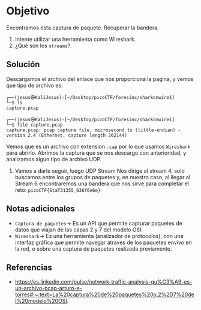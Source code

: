 # Objetivo

Encontramos esta captura de paquete. Recuperar la bandera.
1. Intente utilizar una herramienta como Wireshark.
2. ¿Qué son los `streams`?.
## Solución

Descargamos el archivo del enlace que nos proporciona la pagina, y vemos que tipo de archivo es:
```
┌──(jesus㉿KaliJesus)-[~/Desktop/picoCTF/foresinc/sharkonwire1]
└─$ ls               
capture.pcap

┌──(jesus㉿KaliJesus)-[~/Desktop/picoCTF/foresinc/sharkonwire1]
└─$ file capture.pcap
capture.pcap: pcap capture file, microsecond ts (little-endian) - version 2.4 (Ethernet, capture length 262144)
```
Vemos que es un archivo con extension `.cap` por lo que usamos `Wireshark` para abrirlo.
Abrimos la captura que se nos descargo con anterioridad, y analizamos algun tipo de archivo UDP.
1. Vamos a darle seguir, luego UDP Stream
Nos dirige al stream 4, solo buscamos entre los grupos de paquetes y, en nuestro caso, al llegar al Stream 6 encontraremos una bandera que nos sirve para completar el reto:
`picoCTF{StaT31355_636f6e6e}`

## Notas adicionales

- `Captura de paquetes`-> Es un API que permite capturar paquetes de datos que viajan de las capas 2 y 7 del modelo OSI.
- `Wireshark`-> Es una herramienta (analizador de protocolos), con una interfaz gráfica que permite navegar atraves de los paquetes envivo en la red, o sobre una captura de paquetes realizada previamente.
## Referencias

- https://es.linkedin.com/pulse/network-traffic-analysis-qu%C3%A9-es-un-archivo-pcap-arturo-e-torres#:~:text=La%20captura%20de%20paquetes%20o,2%2D7%20del%20modelo%20OSI.